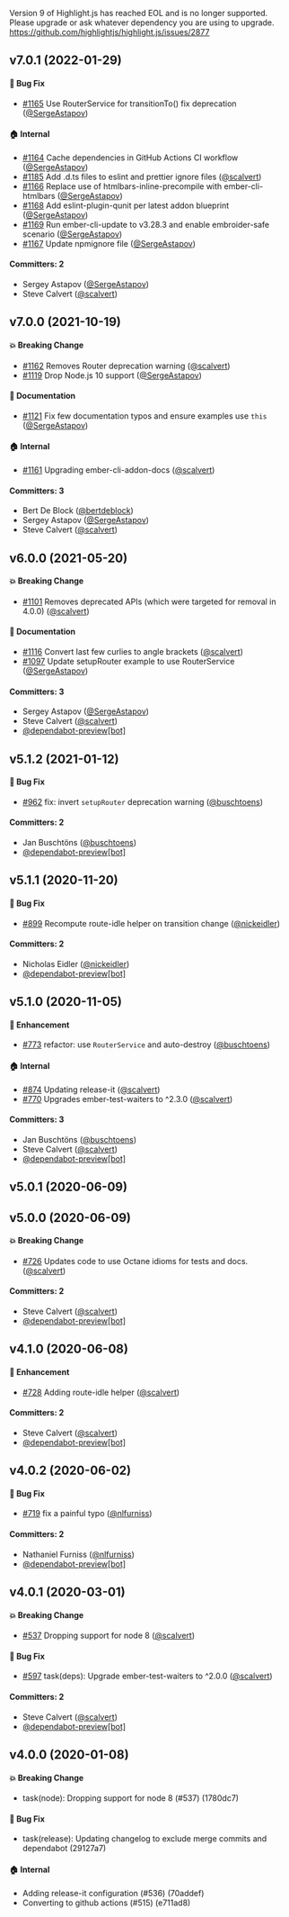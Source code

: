 Version 9 of Highlight.js has reached EOL and is no longer supported.
Please upgrade or ask whatever dependency you are using to upgrade.
https://github.com/highlightjs/highlight.js/issues/2877

## v7.0.1 (2022-01-29)

#### :bug: Bug Fix
* [#1165](https://github.com/ember-app-scheduler/ember-app-scheduler/pull/1165) Use RouterService for transitionTo() fix deprecation ([@SergeAstapov](https://github.com/SergeAstapov))

#### :house: Internal
* [#1164](https://github.com/ember-app-scheduler/ember-app-scheduler/pull/1164) Cache dependencies in GitHub Actions CI workflow ([@SergeAstapov](https://github.com/SergeAstapov))
* [#1185](https://github.com/ember-app-scheduler/ember-app-scheduler/pull/1185) Add .d.ts files to eslint and prettier ignore files ([@scalvert](https://github.com/scalvert))
* [#1166](https://github.com/ember-app-scheduler/ember-app-scheduler/pull/1166) Replace use of htmlbars-inline-precompile with ember-cli-htmlbars ([@SergeAstapov](https://github.com/SergeAstapov))
* [#1168](https://github.com/ember-app-scheduler/ember-app-scheduler/pull/1168) Add eslint-plugin-qunit per latest addon blueprint ([@SergeAstapov](https://github.com/SergeAstapov))
* [#1169](https://github.com/ember-app-scheduler/ember-app-scheduler/pull/1169) Run ember-cli-update to v3.28.3 and enable embroider-safe scenario ([@SergeAstapov](https://github.com/SergeAstapov))
* [#1167](https://github.com/ember-app-scheduler/ember-app-scheduler/pull/1167) Update npmignore file ([@SergeAstapov](https://github.com/SergeAstapov))

#### Committers: 2
- Sergey Astapov ([@SergeAstapov](https://github.com/SergeAstapov))
- Steve Calvert ([@scalvert](https://github.com/scalvert))

## v7.0.0 (2021-10-19)

#### :boom: Breaking Change
* [#1162](https://github.com/ember-app-scheduler/ember-app-scheduler/pull/1162) Removes Router deprecation warning ([@scalvert](https://github.com/scalvert))
* [#1119](https://github.com/ember-app-scheduler/ember-app-scheduler/pull/1119) Drop Node.js 10 support ([@SergeAstapov](https://github.com/SergeAstapov))

#### :memo: Documentation
* [#1121](https://github.com/ember-app-scheduler/ember-app-scheduler/pull/1121) Fix few documentation typos and ensure examples use `this` ([@SergeAstapov](https://github.com/SergeAstapov))

#### :house: Internal
* [#1161](https://github.com/ember-app-scheduler/ember-app-scheduler/pull/1161) Upgrading ember-cli-addon-docs ([@scalvert](https://github.com/scalvert))

#### Committers: 3
- Bert De Block ([@bertdeblock](https://github.com/bertdeblock))
- Sergey Astapov ([@SergeAstapov](https://github.com/SergeAstapov))
- Steve Calvert ([@scalvert](https://github.com/scalvert))

## v6.0.0 (2021-05-20)

#### :boom: Breaking Change
* [#1101](https://github.com/ember-app-scheduler/ember-app-scheduler/pull/1101) Removes deprecated APIs (which were targeted for removal in 4.0.0) ([@scalvert](https://github.com/scalvert))

#### :memo: Documentation
* [#1116](https://github.com/ember-app-scheduler/ember-app-scheduler/pull/1116) Convert last few curlies to angle brackets ([@scalvert](https://github.com/scalvert))
* [#1097](https://github.com/ember-app-scheduler/ember-app-scheduler/pull/1097) Update setupRouter example to use RouterService ([@SergeAstapov](https://github.com/SergeAstapov))

#### Committers: 3
- Sergey Astapov ([@SergeAstapov](https://github.com/SergeAstapov))
- Steve Calvert ([@scalvert](https://github.com/scalvert))
- [@dependabot-preview[bot]](https://github.com/apps/dependabot-preview)

## v5.1.2 (2021-01-12)

#### :bug: Bug Fix
* [#962](https://github.com/ember-app-scheduler/ember-app-scheduler/pull/962) fix: invert `setupRouter` deprecation warning ([@buschtoens](https://github.com/buschtoens))

#### Committers: 2
- Jan Buschtöns ([@buschtoens](https://github.com/buschtoens))
- [@dependabot-preview[bot]](https://github.com/apps/dependabot-preview)

## v5.1.1 (2020-11-20)

#### :bug: Bug Fix
* [#899](https://github.com/ember-app-scheduler/ember-app-scheduler/pull/899) Recompute route-idle helper on transition change ([@nickeidler](https://github.com/nickeidler))

#### Committers: 2
- Nicholas Eidler ([@nickeidler](https://github.com/nickeidler))
- [@dependabot-preview[bot]](https://github.com/apps/dependabot-preview)

## v5.1.0 (2020-11-05)

#### :rocket: Enhancement
* [#773](https://github.com/ember-app-scheduler/ember-app-scheduler/pull/773) refactor: use `RouterService` and auto-destroy ([@buschtoens](https://github.com/buschtoens))

#### :house: Internal
* [#874](https://github.com/ember-app-scheduler/ember-app-scheduler/pull/874) Updating release-it ([@scalvert](https://github.com/scalvert))
* [#770](https://github.com/ember-app-scheduler/ember-app-scheduler/pull/770) Upgrades ember-test-waiters to ^2.3.0 ([@scalvert](https://github.com/scalvert))

#### Committers: 3
- Jan Buschtöns ([@buschtoens](https://github.com/buschtoens))
- Steve Calvert ([@scalvert](https://github.com/scalvert))
- [@dependabot-preview[bot]](https://github.com/apps/dependabot-preview)

## v5.0.1 (2020-06-09)

## v5.0.0 (2020-06-09)

#### :boom: Breaking Change
* [#726](https://github.com/ember-app-scheduler/ember-app-scheduler/pull/726) Updates code to use Octane idioms for tests and docs. ([@scalvert](https://github.com/scalvert))

#### Committers: 2
- Steve Calvert ([@scalvert](https://github.com/scalvert))
- [@dependabot-preview[bot]](https://github.com/apps/dependabot-preview)

## v4.1.0 (2020-06-08)

#### :rocket: Enhancement
* [#728](https://github.com/ember-app-scheduler/ember-app-scheduler/pull/728) Adding route-idle helper ([@scalvert](https://github.com/scalvert))

#### Committers: 2
- Steve Calvert ([@scalvert](https://github.com/scalvert))
- [@dependabot-preview[bot]](https://github.com/apps/dependabot-preview)

## v4.0.2 (2020-06-02)

#### :bug: Bug Fix
* [#719](https://github.com/ember-app-scheduler/ember-app-scheduler/pull/719) fix a painful typo ([@nlfurniss](https://github.com/nlfurniss))

#### Committers: 2
- Nathaniel Furniss ([@nlfurniss](https://github.com/nlfurniss))
- [@dependabot-preview[bot]](https://github.com/apps/dependabot-preview)

## v4.0.1 (2020-03-01)

#### :boom: Breaking Change
* [#537](https://github.com/ember-app-scheduler/ember-app-scheduler/pull/537) Dropping support for node 8 ([@scalvert](https://github.com/scalvert))

#### :bug: Bug Fix
* [#597](https://github.com/ember-app-scheduler/ember-app-scheduler/pull/597) task(deps): Upgrade ember-test-waiters to ^2.0.0 ([@scalvert](https://github.com/scalvert))

#### Committers: 2
- Steve Calvert ([@scalvert](https://github.com/scalvert))
- [@dependabot-preview[bot]](https://github.com/apps/dependabot-preview)

## v4.0.0 (2020-01-08)

#### :boom: Breaking Change
* task(node): Dropping support for node 8 (#537) (1780dc7)

#### :bug: Bug Fix
* task(release): Updating changelog to exclude merge commits and dependabot (29127a7)

#### :house: Internal
* Adding release-it configuration (#536) (70addef)
* Converting to github actions (#515) (e711ad8)

